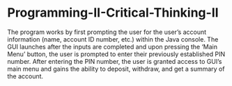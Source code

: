 # Programming-II-Critical-Thinking-II

The program works by first prompting the user for the user’s account information (name, account ID number, etc.) within the Java console. The GUI launches after the inputs are completed and upon pressing the ‘Main Menu’ button, the user is prompted to enter their previously established PIN number. After entering the PIN number, the user is granted access to GUI’s main menu and gains the ability to deposit, withdraw, and get a summary of the account.
